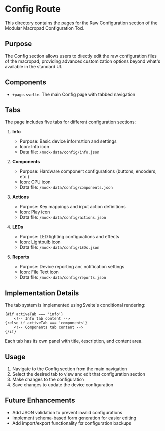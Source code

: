 # Config Route

This directory contains the pages for the Raw Configuration section of the Modular Macropad Configuration Tool.

## Purpose

The Config section allows users to directly edit the raw configuration files of the macropad, providing advanced customization options beyond what's available in the standard UI.

## Components

- `+page.svelte`: The main Config page with tabbed navigation

## Tabs

The page includes five tabs for different configuration sections:

1. **Info**

   - Purpose: Basic device information and settings
   - Icon: Info icon
   - Data file: `/mock-data/config/info.json`

2. **Components**

   - Purpose: Hardware component configurations (buttons, encoders, etc.)
   - Icon: CPU icon
   - Data file: `/mock-data/config/components.json`

3. **Actions**

   - Purpose: Key mappings and input action definitions
   - Icon: Play icon
   - Data file: `/mock-data/config/actions.json`

4. **LEDs**

   - Purpose: LED lighting configurations and effects
   - Icon: Lightbulb icon
   - Data file: `/mock-data/config/LEDs.json`

5. **Reports**
   - Purpose: Device reporting and notification settings
   - Icon: File Text icon
   - Data file: `/mock-data/config/reports.json`

## Implementation Details

The tab system is implemented using Svelte's conditional rendering:

```svelte
{#if activeTab === 'info'}
	<!-- Info tab content -->
{:else if activeTab === 'components'}
	<!-- Components tab content -->
{/if}
```

Each tab has its own panel with title, description, and content area.

## Usage

1. Navigate to the Config section from the main navigation
2. Select the desired tab to view and edit that configuration section
3. Make changes to the configuration
4. Save changes to update the device configuration

## Future Enhancements

- Add JSON validation to prevent invalid configurations
- Implement schema-based form generation for easier editing
- Add import/export functionality for configuration backups
